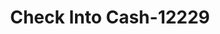 ---
f_zip-code: 68847
f_state-code: NE
title: Check Into Cash-12229
f_phone: 308-237-9970
f_city-only: Kearney
f_address: 3905 2nd Ave Kearney
f_location-unique-id: '12229'
slug: check-into-cash-12229
updated-on: '2024-05-30T13:46:58.046Z'
created-on: '2024-05-30T13:36:59.803Z'
published-on: '2024-05-30T13:54:32.469Z'
f_city-state: cms/city/kearney-ne.md
f_company: cms/company/check-into-cash.md
f_state: cms/state/nebraska.md
layout: '[payday-loan].html'
tags: payday-loan
---